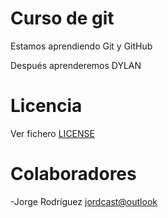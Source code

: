 # Curso de git  #

Estamos aprendiendo Git y GitHub

Después aprenderemos DYLAN

# Licencia

Ver fichero [LICENSE](./LICENSE)

# Colaboradores

-Jorge Rodríguez <jordcast@outlook>
